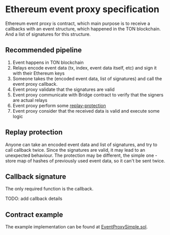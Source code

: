 # Ethereum event proxy specification

Ethereum event proxy is contract, which main purpose is to receive a callbacks with an event structure, which happened in the TON blockchain. And a list of signatures for this structure.

## Recommended pipeline

1. Event happens in TON blockchain
2. Relays encode event data (tx, index, event data itself, etc) and sign it with their Ethereum keys
3. Someone takes the (encoded event data, list of signatures) and call the event proxy callback.
4. Event proxy validate that the signatures are valid
5. Event proxy communicate with Bridge contract to verify that the signers are actual relays
6. Event proxy perform some [replay-protection](#replay-protection)
7. Event proxy consider that the received data is valid and execute some logic

## Replay protection

Anyone can take an encoded event data and list of signatures, and try to call callback twice.
Since the signatures are valid, it may lead to an unexpected behaviour.
The protection may be different, the simple one - store map of hashes of previously used event data, so it can't be sent twice.

## Callback signature

The only required function is the callback.

TODO: add callback details

## Contract example

The example implementation can be found at [EventProxySimple.sol](../ethereum/contracts/examples/EventProxySimple.sol).
